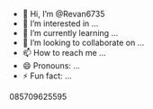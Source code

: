 - 👋 Hi, I’m @Revan6735
- 👀 I’m interested in ...
- 🌱 I’m currently learning ...
- 💞️ I’m looking to collaborate on ...
- 📫 How to reach me ...
- 😄 Pronouns: ...
- ⚡ Fun fact: ...

<!---085709625595
Revan6735/Revan6735 is a ✨ special ✨ repository because its `README.md` (this file) appears on your GitHub profile.
You can click the Preview link to take a look at your changes.
--->085709625595
